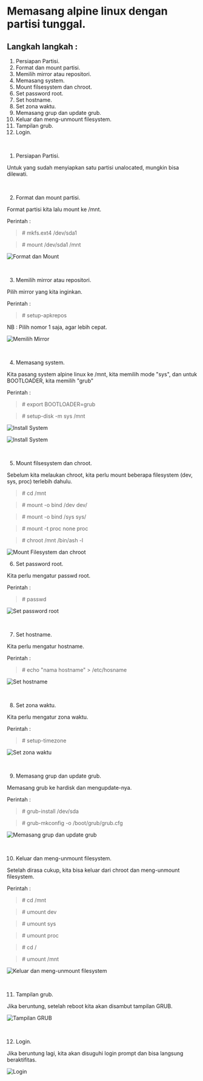 # Memasang alpine linux dengan partisi tunggal.

## Langkah langkah :

1. Persiapan Partisi.
2. Format dan mount partisi.
3. Memilih mirror atau repositori.
4. Memasang system.
5. Mount filsesystem dan chroot.
6. Set password root.
7. Set hostname.
8. Set zona waktu.
9. Memasang grup dan update grub.
10. Keluar dan meng-unmount filesystem.
11. Tampilan grub.
12. Login.
<br>

1. Persiapan Partisi.

Untuk yang sudah menyiapkan satu partisi unalocated, mungkin bisa dilewati.

<br>

2. Format dan mount partisi.

Format partisi kita lalu mount ke /mnt.

Perintah :

> \# mkfs.ext4 /dev/sda1

> \# mount /dev/sda1 /mnt

![Format dan Mount](https://github.com/lidgnulinux/Alpine-linux-single-partition/blob/main/Dokumentasi/02.format-dan-mount.png "Format dan Mount")

<br>

3. Memilih mirror atau repositori.

Pilih mirror yang kita inginkan.

Perintah :

> \# setup-apkrepos

NB : Pilih nomor 1 saja, agar lebih cepat.

![Memilih Mirror](https://github.com/lidgnulinux/Alpine-linux-single-partition/blob/main/Dokumentasi/03.Pilih-Repo.png "Memilih Mirror")

<br>

4. Memasang system.

Kita pasang system alpine linux ke /mnt, kita memilih mode "sys", dan untuk BOOTLOADER, kita memilih "grub"

Perintah :

> \# export BOOTLOADER=grub

> \# setup-disk -m sys /mnt

![Install System](https://github.com/lidgnulinux/Alpine-linux-single-partition/blob/main/Dokumentasi/04.Install-system-1.png "Install System")


![Install System](https://github.com/lidgnulinux/Alpine-linux-single-partition/blob/main/Dokumentasi/04.Install-system-2.png "Install System")

<br>

5. Mount filsesystem dan chroot.

Sebelum kita melaukan chroot, kita perlu mount beberapa filesystem (dev, sys, proc)  terlebih dahulu.

> \# cd /mnt

> \# mount -o bind /dev dev/

> \# mount -o bind /sys sys/

> \# mount -t proc none proc

> \# chroot /mnt /bin/ash -l

![Mount Filesystem dan chroot](https://github.com/lidgnulinux/Alpine-linux-single-partition/blob/main/Dokumentasi/05.mount-fs-chroot.png "Mount Filesystem dan chroot")
<br>

6. Set password root.

Kita perlu mengatur passwd root.

Perintah :

> \# passwd

![Set password root](https://github.com/lidgnulinux/Alpine-linux-single-partition/blob/main/Dokumentasi/06.set-password.png "Set password root")

<br>

7. Set hostname.

Kita perlu mengatur hostname.

Perintah :

> \# echo "nama hostname" > /etc/hosname

![Set hostname](https://github.com/lidgnulinux/Alpine-linux-single-partition/blob/main/Dokumentasi/07.set-hostname.png "Set hostname")

<br>

8. Set zona waktu.

Kita perlu mengatur zona waktu.

Perintah :

> \# setup-timezone

![Set zona waktu](https://github.com/lidgnulinux/Alpine-linux-single-partition/blob/main/Dokumentasi/08.set-timezone.png "Set zona waktu")

<br>

9. Memasang grup dan update grub.

Memasang grub ke hardisk dan mengupdate-nya.

Perintah :

> \# grub-install /dev/sda

> \# grub-mkconfig -o /boot/grub/grub.cfg

![Memasang grup dan update grub](https://github.com/lidgnulinux/Alpine-linux-single-partition/blob/main/Dokumentasi/09.install-grub-update-grub.png "Memasang grup dan update grub")

<br>

10. Keluar dan meng-unmount filesystem.

Setelah dirasa cukup, kita bisa keluar dari chroot dan meng-unmount filesystem.

Perintah :

> \# cd /mnt

> \# umount dev

> \# umount sys

> \# umount proc

> \# cd /

> \# umount /mnt

![Keluar dan meng-unmount filesystem](https://github.com/lidgnulinux/Alpine-linux-single-partition/blob/main/Dokumentasi/10.exit-umount.png "Keluar dan meng-unmount filesystem")

<br>

11. Tampilan grub.

Jika beruntung, setelah reboot kita akan disambut tampilan GRUB.

![Tampilan GRUB](https://github.com/lidgnulinux/Alpine-linux-single-partition/blob/main/Dokumentasi/11.grub.png "Tampilan GRUB")

<br>

12. Login.

Jika beruntung lagi, kita akan disuguhi login prompt dan bisa langsung beraktifitas.

![Login](https://github.com/lidgnulinux/Alpine-linux-single-partition/blob/main/Dokumentasi/12.login.png "Login")
